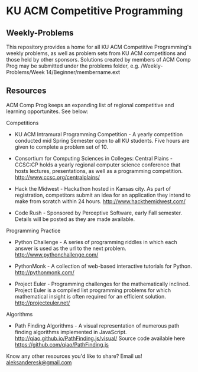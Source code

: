 KU ACM Competitive Programming
==============================

Weekly-Problems
---------------

This repository provides a home for all KU ACM Competitive Programming's weekly problems, as well as problem sets from KU ACM competitions and those held by other sponsors. Solutions created by members of ACM Comp Prog may be submitted under the problems folder, e.g.
/Weekly-Problems/Week 14/Beginner/membername.ext

Resources
---------

ACM Comp Prog keeps an expanding list of regional competitive and learning opportunites. See below:

Competitions
- KU ACM Intramural Programming Competition - A yearly competition conducted mid Spring Semester open to all KU students. Five hours are given to complete a problem set of 10. 

- Consortium for Computing Sciences in Colleges: Central Plains - CCSC:CP holds a yearly regional computer science conference that hosts lectures, presentations, as well as a programming competition. http://www.ccsc.org/centralplains/

- Hack the Midwest - Hackathon hosted in Kansas city. As part of registration, competitors submit an idea for an application they intend to make from scratch within 24 hours. http://www.hackthemidwest.com/

- Code Rush - Sponsored by Perceptive Software, early Fall semester. Details will be posted as they are made available. 

Programming Practice
- Python Challenge - A series of programming riddles in which each answer is used as the url to the next problem. http://www.pythonchallenge.com/ 

- PythonMonk - A collection of web-based interactive tutorials for Python. http://pythonmonk.com/

- Project Euler - Programming challenges for the mathematically inclined. Project Euler is a compiled list programming problems for which mathematical insight is often required for an efficient solution. http://projecteuler.net/ 

Algorithms
- Path Finding Algorithms - A visual representation of numerous path finding algorithms implemented in JavaScript. http://qiao.github.io/PathFinding.js/visual/ Source code available here https://github.com/qiao/PathFinding.js

Know any other resources you'd like to share? Email us! aleksanderesk@gmail.com

